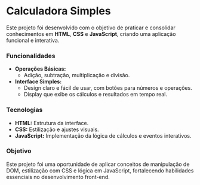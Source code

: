 # Calculadora Simples  

Este projeto foi desenvolvido com o objetivo de praticar e consolidar conhecimentos em **HTML**, **CSS** e **JavaScript**, criando uma aplicação funcional e interativa.  

### Funcionalidades  
- **Operações Básicas:**  
  - Adição, subtração, multiplicação e divisão.  
- **Interface Simples:**  
  - Design claro e fácil de usar, com botões para números e operações.  
  - Display que exibe os cálculos e resultados em tempo real.  

### Tecnologias  
- **HTML:** Estrutura da interface.  
- **CSS:** Estilização e ajustes visuais.  
- **JavaScript:** Implementação da lógica de cálculos e eventos interativos.  

### Objetivo  
Este projeto foi uma oportunidade de aplicar conceitos de manipulação de DOM, estilização com CSS e lógica em JavaScript, fortalecendo habilidades essenciais no desenvolvimento front-end.  
